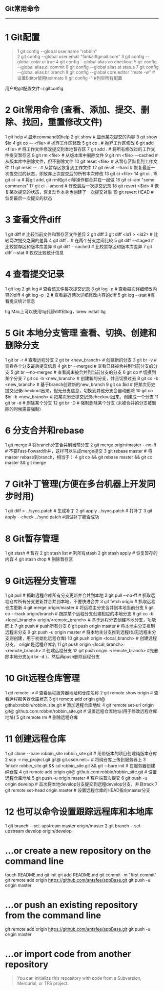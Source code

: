 Git常用命令
--------------------------
-------------------------------
# 1 Git配置
> 1 git config --global user.name "robbin"  
2 git config --global user.email "fankai#gmail.com"
3 git config --global color.ui true
4 git config --global alias.co checkout 
5 git config --global alias.ci commit
6 git config --global alias.st status
7 git config --global alias.br branch
8 git config --global core.editor "mate -w"    # 设置Editor使用textmate
9 git config -1 #列举所有配置

用户的git配置文件~/.gitconfig

# 2 Git常用命令 (查看、添加、提交、删除、找回，重置修改文件)
>	
1 git help <command>  # 显示command的help
2 git show            # 显示某次提交的内容
3 git show $id
4 git co  -- <file>   # 抛弃工作区修改
5 git co  .           # 抛弃工作区修改
6 git add <file>      # 将工作文件修改提交到本地暂存区
7 git add .           # 将所有修改过的工作文件提交暂存区
8 git rm <file>       # 从版本库中删除文件
9 git rm <file> --cached  # 从版本库中删除文件，但不删除文件
10 git reset <file>    # 从暂存区恢复到工作文件
11 git reset -- .      # 从暂存区恢复到工作文件
12 git reset --hard    # 恢复最近一次提交过的状态，即放弃上次提交后的所有本次修改
13 git ci <file>
14 git ci .
15 git ci -a           # 将git add, git rm和git ci等操作都合并在一起做
16 git ci -am "some comments"
17 git ci --amend      # 修改最后一次提交记录
18 git revert <$id>    # 恢复某次提交的状态，恢复动作本身也创建了一次提交对象
19 git revert HEAD     # 恢复最后一次提交的状态

# 3  查看文件diff
>	
1 git diff <file>     # 比较当前文件和暂存区文件差异
2 git diff
3 git diff <$id1> <$id2>   # 比较两次提交之间的差异
4 git diff <branch1>..<branch2> # 在两个分支之间比较
5 git diff --staged   # 比较暂存区和版本库差异
6 git diff --cached   # 比较暂存区和版本库差异
7 git diff --stat     # 仅仅比较统计信息

# 4  查看提交记录
>
1 git log
2 git log <file>      # 查看该文件每次提交记录
3 git log -p <file>   # 查看每次详细修改内容的diff
4 git log -p -2       # 查看最近两次详细修改内容的diff
5 git log --stat      #查看提交统计信息

tig 
Mac上可以使用tig代替diff和log，brew install tig

# 5 Git 本地分支管理  查看、切换、创建和删除分支
>	
1 git br -r           # 查看远程分支
2 git br <new_branch> # 创建新的分支
3 git br -v           # 查看各个分支最后提交信息
4 git br --merged     # 查看已经被合并到当前分支的分支
5 git br --no-merged  # 查看尚未被合并到当前分支的分支
6 git co <branch>     # 切换到某个分支
7 git co -b <new_branch> # 创建新的分支，并且切换过去
8 git co -b <new_branch> <branch>  # 基于branch创建新的new_branch
9 git co $id          # 把某次历史提交记录checkout出来，但无分支信息，切换到其他分支会自动删除
10 git co $id -b <new_branch>  # 把某次历史提交记录checkout出来，创建成一个分支
11 git br -d <branch>  # 删除某个分支
12 git br -D <branch>  # 强制删除某个分支 (未被合并的分支被删除的时候需要强制)

#  6 分支合并和rebase
>	
1 git merge <branch>               # 将branch分支合并到当前分支
2 git merge origin/master --no-ff  # 不要Fast-Foward合并，这样可以生成merge提交
3 git rebase master <branch>       # 将master rebase到branch，相当于：
4 git co <branch> && git rebase master && git co master && git merge <branch>

# 7  Git补丁管理(方便在多台机器上开发同步时用)
>	
1 git diff > ../sync.patch         # 生成补丁
2 git apply ../sync.patch          # 打补丁
3 git apply --check ../sync.patch  #测试补丁能否成功

# 8 Git暂存管理
>	
1 git stash                        # 暂存
2 git stash list                   # 列所有stash
3 git stash apply                  # 恢复暂存的内容
4 git stash drop                   # 删除暂存区

# 9  Git远程分支管理
>	
1 git pull                         # 抓取远程仓库所有分支更新并合并到本地
2 git pull --no-ff                 # 抓取远程仓库所有分支更新并合并到本地，不要快进合并
3 git fetch origin                 # 抓取远程仓库更新
4 git merge origin/master          # 将远程主分支合并到本地当前分支
5 git co --track origin/branch     # 跟踪某个远程分支创建相应的本地分支
6 git co -b <local_branch> origin/<remote_branch>  # 基于远程分支创建本地分支，功能同上
7 git push                         # push所有分支
8 git push origin master           # 将本地主分支推到远程主分支
9 git push -u origin master        # 将本地主分支推到远程(如无远程主分支则创建，用于初始化远程仓库)
10 git push origin <local_branch>   # 创建远程分支， origin是远程仓库名
11 git push origin <local_branch>:<remote_branch>  # 创建远程分支
12 git push origin :<remote_branch>  #先删除本地分支(git br -d <branch>)，然后再push删除远程分支

# 10  Git远程仓库管理
>
1 git remote -v                    # 查看远程服务器地址和仓库名称
2 git remote show origin           # 查看远程服务器仓库状态
3 git remote add origin git@ github:robbin/robbin_site.git         # 添加远程仓库地址
4 git remote set-url origin git@ github.com:robbin/robbin_site.git # 设置远程仓库地址(用于修改远程仓库地址)
5 git remote rm <repository>       # 删除远程仓库

# 11 创建远程仓库
>
1 git clone --bare robbin_site robbin_site.git  # 用带版本的项目创建纯版本仓库
2 scp -r my_project.git git@ git.csdn.net:~      # 将纯仓库上传到服务器上
3 1mkdir robbin_site.git && cd robbin_site.git && git --bare init # 在服务器创建纯仓库
4 git remote add origin git@ github.com:robbin/robbin_site.git    # 设置远程仓库地址
5 git push -u origin master                                      # 客户端首次提交
6 git push -u origin develop  # 首次将本地develop分支提交到远程develop分支，并且track
7 git remote set-head origin master   # 设置远程仓库的HEAD指向master分支

# 12 也可以命令设置跟踪远程库和本地库
> 
1 git branch --set-upstream master origin/master
2 git branch --set-upstream develop origin/develop


# …or create a new repository on the command line
> 
touch README.md
git init
git add README.md
git commit -m "first commit"
git remote add origin https://github.com/antsfee/appBase.git
git push -u origin master

# …or push an existing repository from the command line
>
git remote add origin https://github.com/antsfee/appBase.git
git push -u origin master

# …or import code from another repository
> You can initialize this repository with code from a Subversion, Mercurial, or TFS project.
